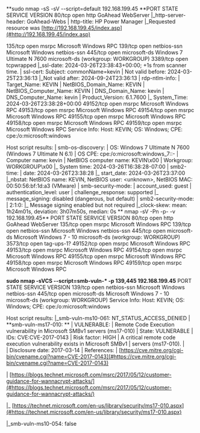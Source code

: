 **sudo nmap \-sS \-sV \-\-script=default 192\.168\.199\.45
**PORT      STATE SERVICE      VERSION
80/tcp    open  http         GoAhead WebServer
|\_http\-server\-header: GoAhead\-Webs
| http\-title: HP Power Manager
|\_Requested resource was [http://192.168.199.45/index.asp](#http://192.168.199.45/index.asp)

135/tcp   open  msrpc        Microsoft Windows RPC
139/tcp   open  netbios\-ssn  Microsoft Windows netbios\-ssn
445/tcp   open  microsoft\-ds Windows 7 Ultimate N 7600 microsoft\-ds \(workgroup: WORKGROUP\)
3389/tcp  open  tcpwrapped
|\_ssl\-date: 2024\-03\-26T23:38:43\+00:00; \+1s from scanner time\.
| ssl\-cert: Subject: commonName=kevin
| Not valid before: 2024\-03\-25T23:36:13
|\_Not valid after:  2024\-09\-24T23:36:13
| rdp\-ntlm\-info: 
|   Target\_Name: KEVIN
|   NetBIOS\_Domain\_Name: KEVIN
|   NetBIOS\_Computer\_Name: KEVIN
|   DNS\_Domain\_Name: kevin
|   DNS\_Computer\_Name: kevin
|   Product\_Version: 6\.1\.7600
|\_  System\_Time: 2024\-03\-26T23:38:28\+00:00
49152/tcp open  msrpc        Microsoft Windows RPC
49153/tcp open  msrpc        Microsoft Windows RPC
49154/tcp open  msrpc        Microsoft Windows RPC
49155/tcp open  msrpc        Microsoft Windows RPC
49158/tcp open  msrpc        Microsoft Windows RPC
49159/tcp open  msrpc        Microsoft Windows RPC
Service Info: Host: KEVIN; OS: Windows; CPE: cpe:/o:microsoft:windows

Host script results:
| smb\-os\-discovery: 
|   OS: Windows 7 Ultimate N 7600 \(Windows 7 Ultimate N 6\.1\)
|   OS CPE: cpe:/o:microsoft:windows\_7::\-
|   Computer name: kevin
|   NetBIOS computer name: KEVIN\\x00
|   Workgroup: WORKGROUP\\x00
|\_  System time: 2024\-03\-26T16:38:28\-07:00
| smb2\-time: 
|   date: 2024\-03\-26T23:38:28
|\_  start\_date: 2024\-03\-26T23:37:00
|\_nbstat: NetBIOS name: KEVIN, NetBIOS user: \<unknown\>, NetBIOS MAC: 00:50:56:bf:1d:a3 \(VMware\)
| smb\-security\-mode: 
|   account\_used: guest
|   authentication\_level: user
|   challenge\_response: supported
|\_  message\_signing: disabled \(dangerous, but default\)
| smb2\-security\-mode: 
|   2:1:0: 
|\_    Message signing enabled but not required
|\_clock\-skew: mean: 1h24m01s, deviation: 3h07m50s, median: 0s
**
nmap \-sV \-Pn \-p\- \-v 192\.168\.199\.45**
PORT      STATE SERVICE      VERSION
80/tcp    open  http         GoAhead WebServer
135/tcp   open  msrpc        Microsoft Windows RPC
139/tcp   open  netbios\-ssn  Microsoft Windows netbios\-ssn
445/tcp   open  microsoft\-ds Microsoft Windows 7 \- 10 microsoft\-ds \(workgroup: WORKGROUP\)
3573/tcp  open  tag\-ups\-1?
49152/tcp open  msrpc        Microsoft Windows RPC
49153/tcp open  msrpc        Microsoft Windows RPC
49154/tcp open  msrpc        Microsoft Windows RPC
49155/tcp open  msrpc        Microsoft Windows RPC
49158/tcp open  msrpc        Microsoft Windows RPC
49159/tcp open  msrpc        Microsoft Windows RPC

**sudo nmap \-sVCS \-\-script=smb\-vuln\-\* \-p 139,445 192\.168\.199\.45**
PORT    STATE SERVICE      VERSION
139/tcp open  netbios\-ssn  Microsoft Windows netbios\-ssn
445/tcp open  microsoft\-ds Microsoft Windows 7 \- 10 microsoft\-ds \(workgroup: WORKGROUP\)
Service Info: Host: KEVIN; OS: Windows; CPE: cpe:/o:microsoft:windows

Host script results:
|\_smb\-vuln\-ms10\-061: NT\_STATUS\_ACCESS\_DENIED
| **smb\-vuln\-ms17\-010: **
|   VULNERABLE:
|   Remote Code Execution vulnerability in Microsoft SMBv1 servers \(ms17\-010\)
|     State: VULNERABLE
|     IDs:  CVE:CVE\-2017\-0143
|     Risk factor: HIGH
|       A critical remote code execution vulnerability exists in Microsoft SMBv1
|        servers \(ms17\-010\)\.
|           
|     Disclosure date: 2017\-03\-14
|     References:
|       [https://cve.mitre.org/cgi-bin/cvename.cgi?name=CVE-2017-0143](#https://cve.mitre.org/cgi-bin/cvename.cgi?name=CVE-2017-0143)

|       [https://blogs.technet.microsoft.com/msrc/2017/05/12/customer-guidance-for-wannacrypt-attacks/](#https://blogs.technet.microsoft.com/msrc/2017/05/12/customer-guidance-for-wannacrypt-attacks/)

|\_      [https://technet.microsoft.com/en-us/library/security/ms17-010.aspx](#https://technet.microsoft.com/en-us/library/security/ms17-010.aspx)

|\_smb\-vuln\-ms10\-054: false